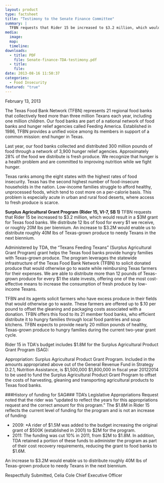 ```yaml
---
layout: product
type: factsheet
title: "Testimony to the Senate Finance Committee"
summary: |
  TFBN requests that Rider 15 be increased to $3.2 million, which would result in a $3M grant for Texas food banks. An increase to $3.2M would enable us to distribute roughly 40M lbs of Texas-grown produce to needy Texans in the next biennium.
media:
  image:
  map:
  timeline:
downloads: 
  - title: PDF
    file: Senate-finance-TDA-testimony.pdf
  - title:
    file: 
date: 2013-08-16 11:50:37
categories: 
  - Food Insecurity
featured: "true"
---
```

February 13, 2013

The Texas Food Bank Network (TFBN) represents 21 regional food banks that collectively feed more than three million Texans each year, including one million children. Our food banks are part of a national network of food banks and hunger relief agencies called Feeding America. Established in 1986, TFBN provides a unified voice among its members in support of a common mission: end hunger in Texas.  

Last year, our food banks collected and distributed 300 million pounds of food through a network of 3,900 hunger relief agencies. Approximately 28% of the food we distribute is fresh produce. We recognize that hunger is a health problem and are committed to improving nutrition while we fight hunger.  

Texas ranks among the eight states with the highest rates of food insecurity. Texas has the second highest number of food-insecure households in the nation. Low-income families struggle to afford healthy, unprocessed foods, which tend to cost more on a per-calorie basis. This problem is especially acute in urban and rural food deserts, where access to fresh produce is scarce. 

**Surplus Agricultural Grant Program (Rider 15, VI-7, SB 1)** 
TFBN requests that Rider 15 be increased to $3.2 million, which would result in a $3M grant for Texas food banks. We distribute 12 lbs of food for every $1 we receive, or roughly 20M lbs per biennium. An increase to $3.2M would enable us to distribute roughly 40M lbs of Texas-grown produce to needy Texans in the next biennium. 

Administered by TDA, the “Texans Feeding Texans” (Surplus Agricultural Grant Program) grant helps the Texas food banks provide hungry families with Texas-grown produce. The program leverages the statewide infrastructure of the Texas Food Bank Network (TFBN) to solicit donated produce that would otherwise go to waste while reimbursing Texas farmers for their expenses. We are able to distribute more than 12 pounds of Texas-grown produce for every $1 the state invests, offering one of the most cost-effective means to increase the consumption of fresh produce by low-income Texans. 

TFBN and its agents solicit farmers who have excess produce in their fields that would otherwise go to waste. These farmers are offered up to $.10 per pound to offset the gleaning and packaging costs associated with a donation. TFBN offers this food to its 21 member food banks, who efficient distribute it to hungry families through local food pantries and soup kitchens. TFBN expects to provide nearly 20 million pounds of healthy, Texas-grown produce to hungry families during the current two-year grant cycle. 

Rider 15 in TDA's budget includes $1.8M for the Surplus Agricultural Product Grant Program (SAG):

Appropriation: Surplus Agricultural Product Grant Program. Included in the amounts appropriated above out of the General Revenue Fund in Strategy D.2.1, Nutrition Assistance, is $1,500,000 $1,800,000 in fiscal year 20122014 to be used to fund the Surplus Agricultural Product Grant Program to offset the costs of harvesting, gleaning and transporting agricultural products to Texas food banks. 

###History of funding for SAG### 
TDA’s Legislative Appropriations Request noted that the rider was “updated to reflect the years for this appropriations request and the correct amount for this program.” The $1.8M in Rider 15 reflects the current level of funding for the program and is not an increase of funding: 

- 2009: *A rider of $1.5M was added to the budget increasing the original grant of $500K (established in 2001) to $2M for the program. 
- 2011: The funding was cut 10% in 2011, from $2M to $1.8M. In addition, TDA retained a portion of these funds to administer the program as part of their cost recovery requirements, reducing the grant to food banks to $1.6M. 

An increase to $3.2M would enable us to distribute roughly 40M lbs of Texas-grown produce to needy Texans in the next biennium. 
 
Respectfully Submitted, 
Celia Cole 
Chief Executive Officer 